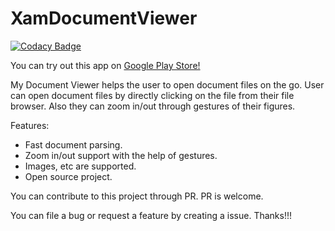 # XamDocumentViewer

[![Codacy Badge](https://api.codacy.com/project/badge/Grade/c85b5b958a28443d8b1e3b15a39ed1b5)](https://www.codacy.com/app/07101994/XamDocumentViewer?utm_source=github.com&utm_medium=referral&utm_content=07101994/XamDocumentViewer&utm_campaign=badger)

You can try out this app on [Google Play Store!](https://play.google.com/store/apps/details?id=com.lazymanstudios.mydocumentviewer)

My Document Viewer helps the user to open document files on the go. User can open document files by directly clicking on the file from their file browser. Also they can zoom in/out through gestures of their figures.

Features:
- Fast document parsing.
- Zoom in/out support with the help of gestures.
- Images, etc are supported.
- Open source project.


You can contribute to this project through PR. PR is welcome.

You can file a bug or request a feature by creating a issue. Thanks!!!
